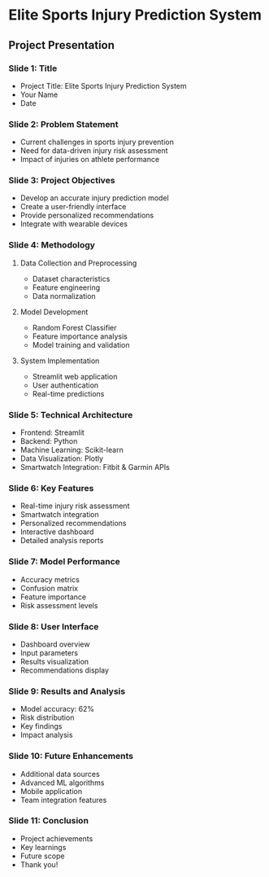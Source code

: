 # Elite Sports Injury Prediction System
## Project Presentation

### Slide 1: Title
- Project Title: Elite Sports Injury Prediction System
- Your Name
- Date

### Slide 2: Problem Statement
- Current challenges in sports injury prevention
- Need for data-driven injury risk assessment
- Impact of injuries on athlete performance

### Slide 3: Project Objectives
- Develop an accurate injury prediction model
- Create a user-friendly interface
- Provide personalized recommendations
- Integrate with wearable devices

### Slide 4: Methodology
1. Data Collection and Preprocessing
   - Dataset characteristics
   - Feature engineering
   - Data normalization

2. Model Development
   - Random Forest Classifier
   - Feature importance analysis
   - Model training and validation

3. System Implementation
   - Streamlit web application
   - User authentication
   - Real-time predictions

### Slide 5: Technical Architecture
- Frontend: Streamlit
- Backend: Python
- Machine Learning: Scikit-learn
- Data Visualization: Plotly
- Smartwatch Integration: Fitbit & Garmin APIs

### Slide 6: Key Features
- Real-time injury risk assessment
- Smartwatch integration
- Personalized recommendations
- Interactive dashboard
- Detailed analysis reports

### Slide 7: Model Performance
- Accuracy metrics
- Confusion matrix
- Feature importance
- Risk assessment levels

### Slide 8: User Interface
- Dashboard overview
- Input parameters
- Results visualization
- Recommendations display

### Slide 9: Results and Analysis
- Model accuracy: 62%
- Risk distribution
- Key findings
- Impact analysis

### Slide 10: Future Enhancements
- Additional data sources
- Advanced ML algorithms
- Mobile application
- Team integration features

### Slide 11: Conclusion
- Project achievements
- Key learnings
- Future scope
- Thank you! 